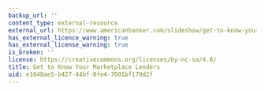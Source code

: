 ```yaml
---
backup_url: ''
content_type: external-resource
external_url: https://www.americanbanker.com/slideshow/get-to-know-your-marketplace-lenders
has_external_licence_warning: true
has_external_license_warning: true
is_broken: ''
license: https://creativecommons.org/licenses/by-nc-sa/4.0/
title: Get to Know Your Marketplace Lenders
uid: e1048ae5-b427-44bf-8fe4-7601bf179d2f
---
```

